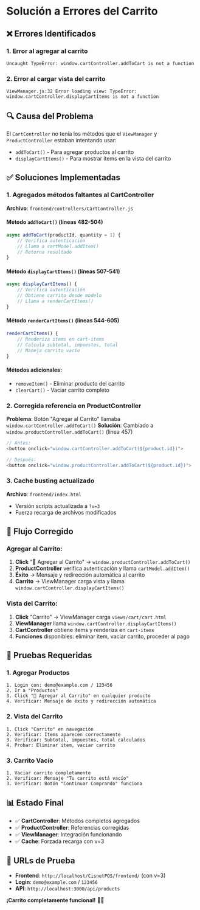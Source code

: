 # Solución a Errores del Carrito

## ❌ Errores Identificados

### 1. Error al agregar al carrito
```
Uncaught TypeError: window.cartController.addToCart is not a function
```

### 2. Error al cargar vista del carrito
```
ViewManager.js:32 Error loading view: TypeError: window.cartController.displayCartItems is not a function
```

## 🔍 Causa del Problema

El `CartController` no tenía los métodos que el `ViewManager` y `ProductController` estaban intentando usar:
- `addToCart()` - Para agregar productos al carrito
- `displayCartItems()` - Para mostrar items en la vista del carrito

## ✅ Soluciones Implementadas

### 1. Agregados métodos faltantes al CartController

**Archivo**: `frontend/controllers/CartController.js`

#### Método `addToCart()` (líneas 482-504)
```javascript
async addToCart(productId, quantity = 1) {
    // Verifica autenticación
    // Llama a cartModel.addItem()
    // Retorna resultado
}
```

#### Método `displayCartItems()` (líneas 507-541)
```javascript
async displayCartItems() {
    // Verifica autenticación
    // Obtiene carrito desde modelo
    // Llama a renderCartItems()
}
```

#### Método `renderCartItems()` (líneas 544-605)
```javascript
renderCartItems() {
    // Renderiza items en cart-items
    // Calcula subtotal, impuestos, total
    // Maneja carrito vacío
}
```

#### Métodos adicionales:
- `removeItem()` - Eliminar producto del carrito
- `clearCart()` - Vaciar carrito completo

### 2. Corregida referencia en ProductController

**Problema**: Botón "Agregar al Carrito" llamaba `window.cartController.addToCart()`
**Solución**: Cambiado a `window.productController.addToCart()` (línea 457)

```javascript
// Antes:
<button onclick="window.cartController.addToCart(${product.id})">

// Después:
<button onclick="window.productController.addToCart(${product.id})">
```

### 3. Cache busting actualizado

**Archivo**: `frontend/index.html`
- Versión scripts actualizada a `?v=3`
- Fuerza recarga de archivos modificados

## 🎯 Flujo Corregido

### Agregar al Carrito:
1. **Click** "🛒 Agregar al Carrito" → `window.productController.addToCart()`
2. **ProductController** verifica autenticación y llama `cartModel.addItem()`
3. **Éxito** → Mensaje y redirección automática al carrito
4. **Carrito** → ViewManager carga vista y llama `window.cartController.displayCartItems()`

### Vista del Carrito:
1. **Click** "Carrito" → ViewManager carga `views/cart/cart.html`
2. **ViewManager** llama `window.cartController.displayCartItems()`
3. **CartController** obtiene items y renderiza en `cart-items`
4. **Funciones** disponibles: eliminar item, vaciar carrito, proceder al pago

## 🧪 Pruebas Requeridas

### 1. Agregar Productos
```
1. Login con: demo@example.com / 123456
2. Ir a "Productos"
3. Click "🛒 Agregar al Carrito" en cualquier producto
4. Verificar: Mensaje de éxito y redirección automática
```

### 2. Vista del Carrito
```
1. Click "Carrito" en navegación
2. Verificar: Items aparecen correctamente
3. Verificar: Subtotal, impuestos, total calculados
4. Probar: Eliminar item, vaciar carrito
```

### 3. Carrito Vacío
```
1. Vaciar carrito completamente
2. Verificar: Mensaje "Tu carrito está vacío"
3. Verificar: Botón "Continuar Comprando" funciona
```

## 📊 Estado Final
- ✅ **CartController**: Métodos completos agregados
- ✅ **ProductController**: Referencias corregidas  
- ✅ **ViewManager**: Integración funcionando
- ✅ **Cache**: Forzada recarga con v=3

## 🔑 URLs de Prueba
- **Frontend**: `http://localhost/CisnetPOS/frontend/` (con v=3)
- **Login**: `demo@example.com` / `123456`
- **API**: `http://localhost:3000/api/products`

**¡Carrito completamente funcional!** 🛒✅